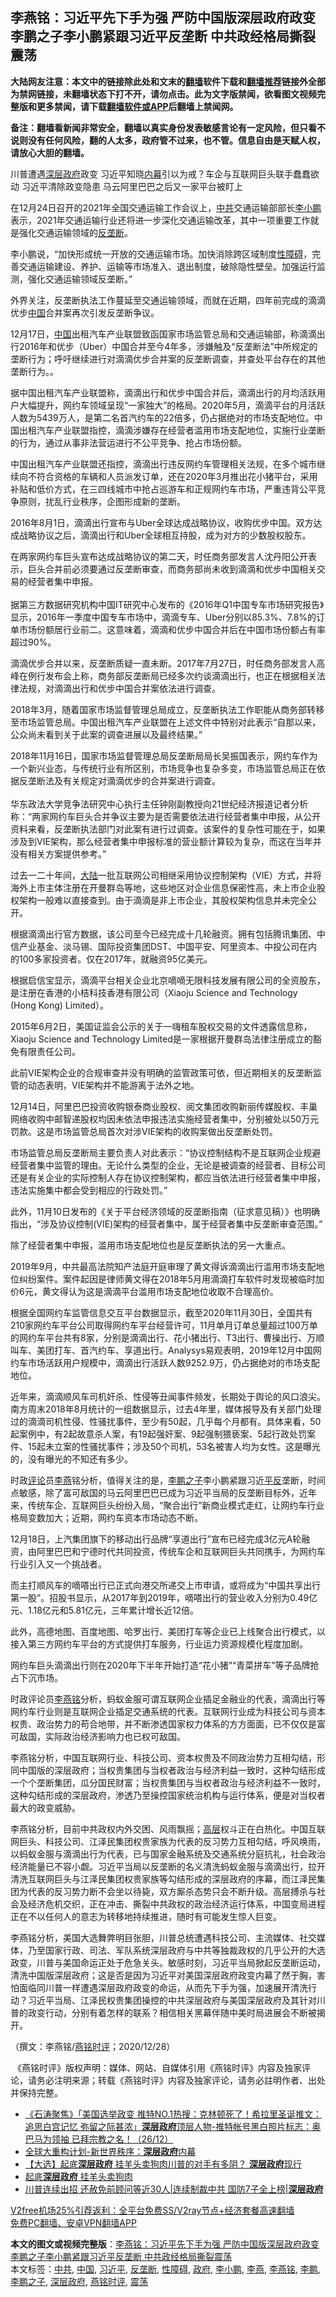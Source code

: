  <h2>李燕铭：习近平先下手为强 严防中国版深层政府政变 李鹏之子李小鹏紧跟习近平反垄断 中共政经格局撕裂震荡</h2> <p class="notice"><b>大陆网友注意：本文中的链接除此处和文末的<a href="https://github.com/bannedbook/fanqiang" >翻墙</a>软件下载和<a href="https://github.com/killgcd/justmysocks/blob/master/README.md">翻墙推荐</a>链接外全部为禁网链接，未翻墙状态下打不开，请勿点击。此为文字版禁闻，欲看图文视频完整版和更多禁闻，请下载<a href="https://github.com/bannedbook/fanqiang">翻墙软件或APP</a>后翻墙上禁闻网。</p><p>备注：翻墙看新闻非常安全，翻墙以真实身份发表敏感言论有一定风险，但只看不说则没有任何风险，翻的人太多，政府管不过来，也不管。信息自由是天赋人权，请放心大胆的翻墙。</b></p>  <div class="entry">  <p></p> <p>川普遭遇<a href="https://www.bannedbook.org/bnews/tag/%E6%B7%B1%E5%B1%82%E6%94%BF%E5%BA%9C/" class="st_tag internal_tag" rel="tag" title="标签 深层政府 下的日志">深层政府</a>政变 习近平知晓<span class='wp_keywordlink_affiliate'><a href="https://www.bannedbook.org/bnews/ccpdope/" title="中共高层内幕" target="_blank">内幕</a></span>引以为戒&#65311;车企与互联网巨头联手蠢蠢欲动 习近平清除政变隐患 马云阿里巴巴之后又一家平台被盯上&nbsp;&nbsp; &nbsp;</p> <p>   在12月24日召开的2021年全国交通运输工作会议上&#65292;<a href="https://www.bannedbook.org/bnews/tag/%e4%b8%ad%e5%85%b1/" class="st_tag internal_tag" rel="tag" title="标签 中共 下的日志">中共</a>交通运输部部长<a href="https://www.bannedbook.org/bnews/tag/%e6%9d%8e%e5%b0%8f%e9%b9%8f/" class="st_tag internal_tag" rel="tag" title="标签 李小鹏 下的日志">李小鹏</a>表示&#65292;2021年交通运输行业还将进一步深化交通运输改革&#65292;其中一项重要工作就是强化交通运输领域的<a href="https://www.bannedbook.org/bnews/tag/%e5%8f%8d%e5%9e%84%e6%96%ad/" class="st_tag internal_tag" rel="tag" title="标签 反垄断 下的日志">反垄断</a>&#12290;</p> <p>李小鹏说&#65292;&#8220;加快形成统一开放的交通运输市场&#12290;加快消除跨区域制度<a href="https://www.bannedbook.org/bnews/tag/%e6%80%a7%e9%9a%9c%e7%a2%8d/" class="st_tag internal_tag" rel="tag" title="标签 性障碍 下的日志">性障碍</a>&#65292;完善交通运输建设&#12289;养护&#12289;运输等市场准入&#12289;退出制度&#65292;破除隐性壁垒&#12290;加强运行监测&#65292;强化交通运输领域反垄断&#12290;&#8221;</p> <p>外界关注&#65292;反垄断执法工作蔓延至交通运输领域&#65292;而就在近期&#65292;四年前完成的滴滴优步<span class='wp_keywordlink_affiliate'><a href="https://www.bannedbook.org/" title="中国" target="_blank">中国</a></span>合并案再次引发反垄断争议&#12290;</p> <p>12月17日&#65292;<a href="https://www.bannedbook.org/bnews/tag/%E4%B8%AD%E5%9B%BD/" class="st_tag internal_tag" rel="tag" title="标签 中国 下的日志">中国</a>出租汽车产业联盟致函国家市场监管总局和交通运输部&#65292;称滴滴出行2016年和优步&#65288;Uber&#65289;中国合并至今4年多&#65292;涉嫌触及&#8220;反垄断法&#8221;中所规定的垄断行为&#65307;呼吁继续进行对滴滴优步合并案的反垄断调查&#65292;并查处平台存在的其他垄断行为&#12290;&#12290;</p> <p>据中国出租汽车产业联盟称&#65292;滴滴出行和优步中国合并后&#65292;滴滴出行的月均活跃用户大幅提升&#65292;网约车领域呈现&#8220;一家独大&#8221;的格局&#12290;2020年5月&#65292;滴滴平台的月活跃人数为5439万人&#65292;是第二名首汽约车的22倍多&#65292;仍占据绝对的市场支配地位&#12290;中国出租汽车产业联盟指控&#65292;滴滴涉嫌存在经营者滥用市场支配地位&#65292;实施行业垄断的行为&#65292;通过从事非法营运进行不公平竞争&#12289;抢占市场份额&#12290;</p> <p>   中国出租汽车产业联盟还指控&#65292;滴滴出行违反网约车管理相关法规&#65292;在多个城市继续向不符合资格的车辆和人员派发订单&#65292;还在2020年3月推出花小猪平台&#65292;采用补贴和低价方式&#65292;在三四线城市中抢占巡游车和正规网约车市场&#65292;严重违背公平竞争原则&#65292;扰乱行业秩序&#65292;企图形成新的垄断&#12290;</p> <p>2016年8月1日&#65292;滴滴出行宣布与Uber全球达成战略协议&#65292;收购优步中国&#12290;双方达成战略协议之后&#65292;滴滴出行和Uber全球相互持股&#65292;成为对方的少数股权股东&#12290;</p>  <p>在两家网约车巨头宣布达成战略协议的第二天&#65292;时任商务部发言人沈丹阳公开表示&#65292;巨头合并前必须要通过反垄断审查&#65292;而商务部尚未收到滴滴和优步中国相关交易的经营者集中申报&#12290; <br />&nbsp;<br />据第三方数据研究机构中国IT研究中心发布的&#12298;2016年Q1中国专车市场研究报告&#12299;显示&#65292;2016年一季度中国专车市场中&#65292;滴滴专车&#12289;Uber分别以85.3%&#12289;7.8%的订单市场份额居行业前二&#12290;这意味着&#65292;滴滴和优步中国合并后在中国市场份额占有率超过90%&#12290;</p> <p>滴滴优步合并以来&#65292;反垄断质疑一直未断&#12290;2017年7月27日&#65292;时任商务部发言人高峰在例行发布会上称&#65292;商务部反垄断局已经多次约谈滴滴出行&#65292;也正在根据相关法律法规&#65292;对滴滴出行和优步中国合并案依法进行调查&#12290;</p> <p>   2018年3月&#65292;随着国家市场监督管理总局成立&#65292;反垄断执法工作职能从商务部转移至市场监管总局&#12290;中国出租汽车产业联盟在上述文件中特别对此表示&#8220;自那以来&#65292;公众尚未看到关于此案的调查进展以及最终结果&#12290;&#8221;</p> <p>2018年11月16日&#65292;国家市场监督管理总局反垄断局局长吴振国表示&#65292;网约车作为一个新兴业态&#65292;与传统行业有所区别&#65292;市场竞争也复杂多变&#65292;市场监管总局正在依据反垄断法及有关规定对滴滴优步的合并案进行调查&#12290;<br />&nbsp;<br />华东政法大学竞争法研究中心执行主任钟刚副教授向21世纪经济报道记者分析称&#65306;&#8220;两家网约车巨头合并争议主要为是否需要依法进行经营者集中申报&#65292;从公开资料来看&#65292;反垄断执法部门对此案有进行过调查&#12290;该案件的复杂性可能在于&#65292;如果涉及到VIE架构&#65292;那么经营者集中申报标准的营业额计算较为复杂&#65292;而这在当年并没有相关方案提供参考&#12290;&#8221;</p> <p>过去一二十年间&#65292;<span class='wp_keywordlink_affiliate'><a href="https://www.bannedbook.org/" title="大陆" target="_blank">大陆</a></span>一批互联网公司相继采用协议控制架构&#65288;VIE&#65289;方式&#65292;并将海外上市主体注册在开曼群岛等地&#65292;这些地区对企业信息保密性高&#65292;未上市企业股权架构一般难以直接查到&#12290;由于滴滴是非上市企业&#65292;其股权架构信息并未完全公开&#12290;</p> <p>根据滴滴出行官方数据&#65292;该公司至今已经完成十几轮融资&#12290;拥有包括腾讯集团&#12289;中信产业基金&#12289;淡马锡&#12289;国际投资集团DST&#12289;中国平安&#12289;阿里资本&#12289;中投公司在内的100多家投资者&#12290;仅在2017年&#65292;就融资95亿美元&#12290;</p> <p>   根据启信宝显示&#65292;滴滴平台相关企业北京嘀嘀无限科技发展有限公司的全资股东&#65292;是注册在香港的小桔科技香港有限公司&#65288;Xiaoju Science and Technology (Hong Kong) Limited&#65289;&#12290;</p> <p>2015年6月2日&#65292;美国证监会公示的关于一嗨租车股权交易的文件透露信息称&#65292;Xiaoju Science and Technology Limited是一家根据开曼群岛法律注册成立的豁免有限责任公司&#12290;</p> <p>此前VIE架构企业的合规审查并没有明确的监管政策可依&#65292;但近期相关的反垄断监管的动态表明&#65292;VIE架构并不能游离于法外之地&#12290;</p>  <p>12月14日&#65292;阿里巴巴投资收购银泰商业股权&#12289;阅文集团收购新丽传媒股权&#12289;丰巢网络收购中邮智递股权均因未依法申报违法实施经营者集中&#65292;分别被处以50万元罚款&#12290;这是市场监管总局首次对涉VIE架构的收购案做出反垄断处罚&#12290;</p> <p>市场监管总局反垄断局主要负责人对此表示&#65306;&#8220;协议控制结构不是互联网企业规避经营者集中监管的理由&#12290;无论什么类型的企业&#65292;无论是被调查的经营者&#12289;目标公司还是有关企业的实际控制人存在协议控制架构&#65292;都应当依法进行经营者集中申报&#65292;违法实施集中都会受到相应的行政处罚&#12290;&#8221;</p> <p>   此外&#65292;11月10日发布的&#12298;关于平台经济领域的反垄断指南&#65288;征求意见稿&#65289;&#12299;也明确指出&#65292;&#8220;涉及协议控制(VIE)架构的经营者集中&#65292;属于经营者集中反垄断审查范围&#12290;&#8221;</p> <p>除了经营者集中申报&#65292;滥用市场支配地位也是反垄断执法的另一大重点&#12290;</p> <p>2019年9月&#65292;中共最高法院知产法庭开庭审理了黄文得诉滴滴出行滥用市场支配地位纠纷案件&#12290;案件起因是律师黄文得在2018年5月用滴滴打车软件时发现被临时加价6元&#65292;黄文得认为这是滴滴平台滥用市场支配地位收取不合理高价&#12290; </p> <p>根据全国网约车监管信息交互平台数据显示&#65292;截至2020年11月30日&#65292;全国共有210家网约车平台公司取得网约车平台经营许可&#65292;11月单月订单总量超过100万单的网约车平台共有8家&#65292;分别是滴滴出行&#12289;花小猪出行&#12289;T3出行&#12289;曹操出行&#12289;万顺叫车&#12289;美团打车&#12289;首汽约车&#12289;享道出行&#12290;Analysys易观表明&#65292;2019年12月中国网约车市场活跃用户规模中&#65292;滴滴出行活跃人数9252.9万&#65292;仍占据绝对的市场支配地位&#12290;</p> <p>近年来&#65292;滴滴顺风车司机奸杀&#12289;性侵等丑闻事件频发&#65292;长期处于舆论的风口浪尖&#12290;南方周末2018年8月统计的一组数据显示&#65292;过去4年里&#65292;媒体报导及有关部门处理过的滴滴司机性侵&#12289;性骚扰事件&#65292;至少有50起&#65292;几乎每个月都有&#12290;具体来看&#65292;50起案例中&#65292;有2起故意杀人案&#65292;有19起强奸案&#12289;9起强制猥亵案&#12289;5起行政处罚案件&#12289;15起未立案的性骚扰事件&#65307;涉及50个司机&#65292;53名被害人均为女性&#12290;这是曝光的&#65292;没有曝光的不知还有多少&#12290;</p> <p>   时政<span class='wp_keywordlink_affiliate'><a href="https://www.bannedbook.org/bnews/comments/" title="新闻评论" target="_blank">评论</a></span>员<a href="https://www.bannedbook.org/bnews/tag/%e6%9d%8e%e7%87%95/" class="st_tag internal_tag" rel="tag" title="标签 李燕 下的日志">李燕</a>铭分析&#65292;值得关注的是&#65292;<a href="https://www.bannedbook.org/bnews/tag/%e6%9d%8e%e9%b9%8f%e4%b9%8b%e5%ad%90/" class="st_tag internal_tag" rel="tag" title="标签 李鹏之子 下的日志">李鹏之子</a>李小鹏紧跟习近<span class='wp_keywordlink'><a href="https://www.bannedbook.org/forum11/topic332.html" title="禁片：平反的把戏" target="_blank">平反</a></span>垄断&#65292;时间点敏感&#65292;除了富可敌国的马云阿里巴巴已成为习近平当局的反垄断目标外&#65292;近年来&#65292;传统车企&#12289;互联网巨头纷纷入局&#65292;&#8220;聚合出行&#8221;新商业模式走红&#65292;让网约车行业格局变数加大&#65307;近期&#65292;网约车资本市场动态不断&#12290;</p> <p>12月18日&#65292;上汽集团旗下的移动出行品牌&#8220;享道出行&#8221;宣布已经完成3亿元A轮融资&#65292;由阿里巴巴和宁德时代共同投资&#65292;传统车企和互联网巨头共同携手&#65292;为网约车行业引入又一个挑战者&#12290;</p>  <p>而主打顺风车的嘀嗒出行已正式向港交所递交上市申请&#65292;或将成为&#8220;中国共享出行第一股&#8221;&#12290;招股书显示&#65292;从2017年到2019年&#65292;嘀嗒出行的营业收入分别为0.49亿元&#12289;1.18亿元和5.81亿元&#65292;三年累计增长近12倍&#12290;</p> <p>此外&#65292;高德地图&#12289;百度地图&#12289;哈罗出行&#12289;美团打车等企业已上线聚合出行模式&#65292;以接入第三方网约车平台的方式提供打车服务&#65292;行业运力资源规模化程度加剧&#12290;</p> <p>网约车巨头滴滴出行则在2020年下半年开始打造&#8220;花小猪&#8221;&#8220;青菜拼车&#8221;等子品牌抢占下沉市场&#12290;</p> <p>   时政评论员<a href="https://www.bannedbook.org/bnews/tag/%e6%9d%8e%e7%87%95%e9%93%ad/" class="st_tag internal_tag" rel="tag" title="标签 李燕铭 下的日志">李燕铭</a>分析&#65292;蚂蚁金服可谓互联网企业插足金融业的代表&#65292;滴滴出行等网约车行业则是互联网企业插足交通系统的代表&#12290;互联网行业成为科技公司与资本权贵&#12289;政治势力的苟合地带&#65292;并不断渗透国家权力体系的方方面面&#65292;已不仅仅是富可敌国&#65292;实际政治经济影响力也已权可敌国&#12290;</p> <p>李燕铭分析&#65292;中国互联网行业&#12289;科技公司&#12289;资本权贵及不同政治势力互相勾结&#65292;形同中国版的深层政府&#65307;当权贵集团与当权者政治与经济利益一致时&#65292;这种勾结形成一个个垄断集团&#65292;瓜分国民财富&#65307;当权贵集团与当权者政治与经济利益不一致时&#65292;这种勾结形成的深层政府&#65292;渗透乃至操控国家统治机构与运行体系&#65292;便是对当权者最大的政变威胁&#12290;</p> <p>李燕铭分析&#65292;目前中共政权内外交困&#12289;风雨飘摇&#65307;<span class='wp_keywordlink_affiliate'><a href="https://www.bannedbook.org/bnews/ccpdope/" title="中共高层内幕" target="_blank">高层</a></span>权斗正在白热化&#12290;中国互联网巨头&#12289;科技公司&#12289;江泽民集团权贵家族为代表的反习势力互相勾结&#65292;呼风唤雨&#65292;以蚂蚁金服与滴滴出行为代表&#65292;已与国家金融系统及交通系统分庭抗礼&#65292;社会政治经济能量已不容小觑&#12290;习近平当局以反垄断的名义清洗蚂蚁金服与滴滴出行&#65292;拉开清洗互联网巨头与江泽民集团权贵家族等勾结形成的深层政府的序幕&#65292;而江泽民集团为代表的反习势力断不会坐以待毙&#65292;双方厮杀态势只会不断升级&#12290;高层搏杀与社会及经济危机交织&#65292;正在冲击&#12289;撕裂中共政权的政治经济运行体系&#65292;中国变局进程正在不以任何人的意志为转移地持续推进&#65292;随时有可能发生惊人巨变&#12290;</p> <p>   李燕铭分析&#65292;美国大选舞弊明目张胆&#65292;川普总统遭遇科技公司&#12289;主流媒体&#12289;社交媒体&#65292;乃至国家行政&#12289;司法&#12289;军队系统深层政府与中共等独裁政权的几乎公开的大选政变&#65292;川普与美国命运正处于危急关头&#12290;敏感时刻&#65292;习近平当局掀起反垄断运动&#65292;清洗中国版深层政府&#65307;这是否是因为习近平对美国深层政府政变内幕了然于胸&#65292;害怕面临同川普一样遭遇深层政府政变的命运&#65292;从而先下手为强&#65292;加速展开清洗行动&#65311;习近平当局&#12289;江泽民权贵集团操控的中共深层政府与美国深层政府及其针对川普的政变行动&#65292;分别有着怎样的联系&#65311;相信相关黑幕伴随中美时局进展会不断被揭开&#12290;</p> <p>&#65288;撰文&#65306;李燕铭/<a href="https://www.bannedbook.org/bnews/tag/%e7%87%95%e9%93%ad%e6%97%b6%e8%af%84/" class="st_tag internal_tag" rel="tag" title="标签 燕铭时评 下的日志">燕铭时评</a>&#65307;2020/12/28&#65289;</p> <p>&nbsp;&#12298;燕铭时评&#12299;版权声明&#65306;媒体&#12289;网站&#12289;自媒体引用&#12298;燕铭时评&#12299;内容及独家评论&#65292;请务必注明来源&#65307;转载&#12298;燕铭时评&#12299;内容及独家评论&#65292;请务必註明作者&#12289;出处并保持完整&#12290;</p>  <ul class='op-related-articles' title='相关阅读'> <li><a href='https://www.bannedbook.org/bnews/bannedvideo/20201227/1455580.html' target='_blank'>《石涛聚焦》「美国选举政变 推特NO.1热搜：克林顿死了！希拉里圣诞推文：追思白宫记忆 弥留之际甚浓」<b>深层政府</b>顶层人物-推特帐号黑白照片标志：奥巴马为领袖 已拜宗教之名！（26/12）</a></li> <li><a href='https://www.bannedbook.org/bnews/comments/20201226/1455351.html' target='_blank'>全球大重构计划-新世界秩序：<b>深层政府</b>内幕</a></li> <li><a href='https://www.bannedbook.org/bnews/taiwannews/20201226/1454993.html' target='_blank'>【大选】起底<b>深层政府</b> 挂羊头卖狗肉川普的对手有多阴？ <b>深层政府</b>现行</a></li> <li><a href='https://www.bannedbook.org/bnews/topimagenews/20201225/1454859.html' target='_blank'>起底<b>深层政府</b> 挂羊头卖狗肉</a></li> <li><a href='https://www.bannedbook.org/bnews/taiwannews/20201225/1454506.html' target='_blank'>川普连续出招 还赦免前顾问等近30人|连续制裁中共 国防7子全上榜|<b>深层政府</b></a></li> </ul> <p class="texttj"> <a href="https://www.bannedbook.org/forum23/topic22702.html" target="_blank">V2free机场25%引荐返利：全平台免费SS/V2ray节点+经济套餐高速翻墙</a><br/> <a href="https://github.com/bannedbook/fanqiang/wiki/%E7%A6%81%E9%97%BB%E7%BD%91%E5%AE%89%E5%8D%93%E7%BF%BB%E5%A2%99%E6%96%B0%E9%97%BBAPP" target="_blank">免费PC翻墙、安卓VPN翻墙APP</a></p><p>  </p><a name='sharetosocial'></a>       <div><b>本文的图文或视频完整版</b>：<a href='https://www.bannedbook.org/bnews/comments/20201228/1456388.html'>李燕铭：习近平先下手为强 严防中国版深层政府政变 李鹏之子李小鹏紧跟习近平反垄断 中共政经格局撕裂震荡</a></div>  </div><!--END ENTRY--> <div class="postfooter"> <div>本文标签：<a href="https://www.bannedbook.org/bnews/tag/%e4%b8%ad%e5%85%b1/" rel="tag">中共</a>, <a href="https://www.bannedbook.org/bnews/tag/%E4%B8%AD%E5%9B%BD/" rel="tag">中国</a>, <a href="https://www.bannedbook.org/bnews/tag/%e4%b9%a0%e8%bf%91%e5%b9%b3/" rel="tag">习近平</a>, <a href="https://www.bannedbook.org/bnews/tag/%e5%8f%8d%e5%9e%84%e6%96%ad/" rel="tag">反垄断</a>, <a href="https://www.bannedbook.org/bnews/tag/%e6%80%a7%e9%9a%9c%e7%a2%8d/" rel="tag">性障碍</a>, <a href="https://www.bannedbook.org/bnews/tag/%e6%94%bf%e5%ba%9c/" rel="tag">政府</a>, <a href="https://www.bannedbook.org/bnews/tag/%e6%9d%8e%e5%b0%8f%e9%b9%8f/" rel="tag">李小鹏</a>, <a href="https://www.bannedbook.org/bnews/tag/%e6%9d%8e%e7%87%95/" rel="tag">李燕</a>, <a href="https://www.bannedbook.org/bnews/tag/%e6%9d%8e%e7%87%95%e9%93%ad/" rel="tag">李燕铭</a>, <a href="https://www.bannedbook.org/bnews/tag/%e6%9d%8e%e9%b9%8f/" rel="tag">李鹏</a>, <a href="https://www.bannedbook.org/bnews/tag/%e6%9d%8e%e9%b9%8f%e4%b9%8b%e5%ad%90/" rel="tag">李鹏之子</a>, <a href="https://www.bannedbook.org/bnews/tag/%E6%B7%B1%E5%B1%82%E6%94%BF%E5%BA%9C/" rel="tag">深层政府</a>, <a href="https://www.bannedbook.org/bnews/tag/%e7%87%95%e9%93%ad%e6%97%b6%e8%af%84/" rel="tag">燕铭时评</a>, <a href="https://www.bannedbook.org/bnews/tag/%E9%9C%87%E8%8D%A1/" rel="tag">震荡</a></div>  </div><!--END POSTFOOTER--> 
